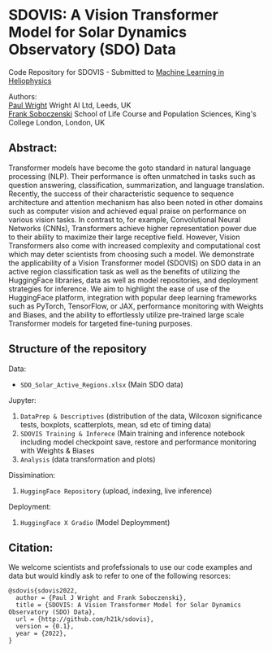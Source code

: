# SDOVIS: A Vision Transformer Model for Solar Dynamics Observatory (SDO) Data 

Code Repository for SDOVIS - Submitted to [Machine Learning in Heliophysics](https://ml-helio.github.io/)
<br>

Authors:<br> 
[Paul Wright](https://www.wrightai.com/) Wright AI Ltd, Leeds, UK<br>
[Frank Soboczenski](https://h21k.github.io/) School of Life Course and Population Sciences, King's College London, London, UK<br>

## Abstract:<br>
<p>Transformer models have become the goto standard in natural language processing (NLP). Their performance is often unmatched in tasks such as question answering, classification, summarization, and language translation. Recently, the success of their characteristic sequence to sequence architecture and attention mechanism has also been noted in other domains such as computer vision and achieved equal praise on performance on various vision tasks. In contrast to, for example, Convolutional Neural Networks (CNNs), Transformers achieve higher representation power due to their ability to maximize their large receptive field. However, Vision Transformers also come with increased complexity and computational cost which may deter scientists from choosing such a model. We demonstrate the applicability of a Vision Transformer model (SDOVIS) on SDO data in an active region classification task as well as the benefits of utilizing the HuggingFace libraries, data as well as model repositories, and deployment strategies for inference. We aim to highlight the ease of use of the HuggingFace platform, integration with popular deep learning frameworks such as PyTorch, TensorFlow, or JAX, performance monitoring with Weights and Biases, and the ability to effortlessly utilize pre-trained large scale Transformer models for targeted fine-tuning purposes.</p>

## Structure of the repository

Data:<br> 

+ `SDO_Solar_Active_Regions.xlsx` (Main SDO data)<br>
              
Jupyter:<br>

1. `DataPrep & Descriptives` (distribution of the data, Wilcoxon significance tests, boxplots, scatterplots, mean, sd etc of timing data)<br>
2. `SDOVIS Training & Inferece` (Main training and inference notebook including model checkpoint save, restore and performance monitoring with Weights & Biases<br>
3. `Analysis` (data transformation and plots)<br>

Dissimination:<br>

1. `HuggingFace Repository` (upload, indexing, live inference)<br>

Deployment:<br>

1. `HuggingFace X Gradio` (Model Deploymment)<br>

## Citation:<br>

We welcome scientists and profefssionals to use our code examples and data but would kindly ask to refer to one of the following resorces:<br>

```
@sdovis{sdovis2022,
  author = {Paul J Wright and Frank Soboczenski},
  title = {SDOVIS: A Vision Transformer Model for Solar Dynamics Observatory (SDO) Data},
  url = {http://github.com/h21k/sdovis},
  version = {0.1},
  year = {2022},
}
```

